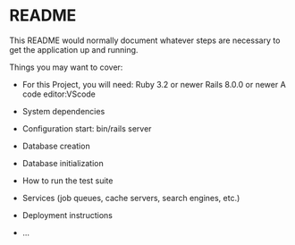 # README

This README would normally document whatever steps are necessary to get the
application up and running.

Things you may want to cover:

* For this Project, you will need:
  Ruby 3.2 or newer
  Rails 8.0.0 or newer
  A code editor:VScode
* System dependencies

* Configuration
  start: bin/rails server
* Database creation

* Database initialization

* How to run the test suite

* Services (job queues, cache servers, search engines, etc.)

* Deployment instructions

* ...
